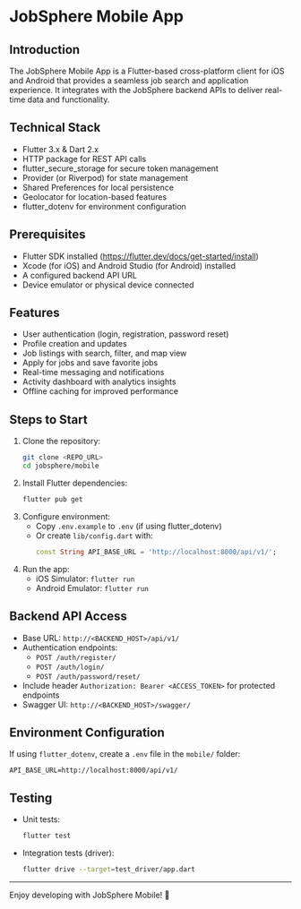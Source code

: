 # JobSphere Mobile App

## Introduction
The JobSphere Mobile App is a Flutter-based cross-platform client for iOS and Android that provides a seamless job search and application experience. It integrates with the JobSphere backend APIs to deliver real-time data and functionality.

## Technical Stack
- Flutter 3.x & Dart 2.x
- HTTP package for REST API calls
- flutter_secure_storage for secure token management
- Provider (or Riverpod) for state management
- Shared Preferences for local persistence
- Geolocator for location-based features
- flutter_dotenv for environment configuration

## Prerequisites
- Flutter SDK installed (https://flutter.dev/docs/get-started/install)
- Xcode (for iOS) and Android Studio (for Android) installed
- A configured backend API URL
- Device emulator or physical device connected

## Features
- User authentication (login, registration, password reset)
- Profile creation and updates
- Job listings with search, filter, and map view
- Apply for jobs and save favorite jobs
- Real-time messaging and notifications
- Activity dashboard with analytics insights
- Offline caching for improved performance

## Steps to Start
1. Clone the repository:
   ```bash
   git clone <REPO_URL>
   cd jobsphere/mobile
   ```
2. Install Flutter dependencies:
   ```bash
   flutter pub get
   ```
3. Configure environment:
   - Copy `.env.example` to `.env` (if using flutter_dotenv)
   - Or create `lib/config.dart` with:
     ```dart
     const String API_BASE_URL = 'http://localhost:8000/api/v1/';
     ```
4. Run the app:
   - iOS Simulator: `flutter run`
   - Android Emulator: `flutter run`

## Backend API Access
- Base URL: `http://<BACKEND_HOST>/api/v1/`
- Authentication endpoints:
  - `POST /auth/register/`
  - `POST /auth/login/`
  - `POST /auth/password/reset/`
- Include header `Authorization: Bearer <ACCESS_TOKEN>` for protected endpoints
- Swagger UI: `http://<BACKEND_HOST>/swagger/`

## Environment Configuration
If using `flutter_dotenv`, create a `.env` file in the `mobile/` folder:
```
API_BASE_URL=http://localhost:8000/api/v1/
```

## Testing
- Unit tests:
  ```bash
  flutter test
  ```
- Integration tests (driver):
  ```bash
  flutter drive --target=test_driver/app.dart
  ```

---
Enjoy developing with JobSphere Mobile! 🚀
